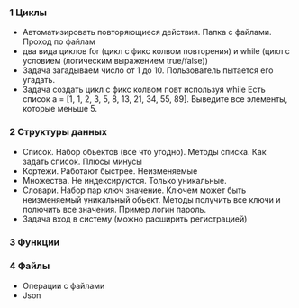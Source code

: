 ### 1 Циклы
- Автоматизировать повторяющиеся действия. Папка с файлами. Проход по файлам
- два вида циклов for (цикл с фикс колвом повторения) и while (цикл с условием (логическим выражением true/false))
- Задача загадываем число от 1 до 10. Пользователь пытается его угадать.
- Задача создать цикл с фикс колвом повт используя while 
Есть список a = [1, 1, 2, 3, 5, 8, 13, 21, 34, 55, 89].
Выведите все элементы, которые меньше 5.
### 2 Структуры данных
- Список. Набор обьектов (все что угодно). Методы списка. Как задать список. Плюсы минусы
- Кортежи. Работают быстрее. Неизменяемые
- Множества. Не индексируются. Только уникальные. 
- Словари. Набор пар ключ значение. Ключем может быть неизменяемый уникальный обьект. Методы получить все ключи и полючить все значения. Пример логин пароль.
- Задача вход в систему (можно расширить регистрацией)

### 3 Функции

### 4 Файлы
- Операции с файлами
- Json
